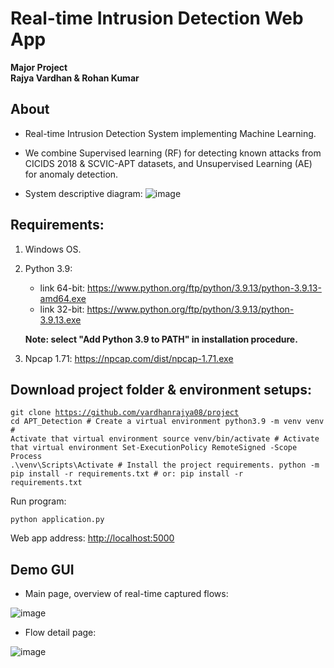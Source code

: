 # Real-time Intrusion Detection Web App
<b>Major Project</b><br>
<b>Rajya Vardhan & Rohan Kumar</b><br>
## About
* Real-time Intrusion Detection System implementing Machine Learning. 

* We combine Supervised learning (RF) for detecting known attacks from CICIDS 2018 & SCVIC-APT datasets, and Unsupervised Learning (AE) for anomaly detection.

* System descriptive diagram:
![image]()

## Requirements:
1. Windows OS.

2. Python 3.9:
    * link 64-bit: https://www.python.org/ftp/python/3.9.13/python-3.9.13-amd64.exe 
    * link 32-bit: https://www.python.org/ftp/python/3.9.13/python-3.9.13.exe

     <b> Note: select "Add Python 3.9 to PATH" in installation procedure.</b>

3. Npcap 1.71:
    https://npcap.com/dist/npcap-1.71.exe

## Download project folder & environment setups:
<code>git clone https://github.com/vardhanrajya08/project
    cd APT_Detection
    # Create a virtual environment
    python3.9 -m venv venv
    # Activate that virtual environment
    source venv/bin/activate
    # Activate that virtual environment
    Set-ExecutionPolicy RemoteSigned -Scope Process
    .\venv\Scripts\Activate
    # Install the project requirements.
    python -m pip install -r requirements.txt
    # or: pip install -r requirements.txt</code>

Run program:

<code>python application.py</code>

Web app address: [http://localhost:5000](http://localhost:5000)

## Demo GUI
* Main page, overview of real-time captured flows:

![image]()

* Flow detail page:

![image]()

